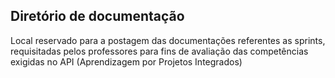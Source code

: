 ## Diretório de documentação

Local reservado para a postagem das documentações referentes as sprints, requisitadas pelos professores para fins de avaliação das competências exigidas no API (Aprendizagem por Projetos Integrados)

